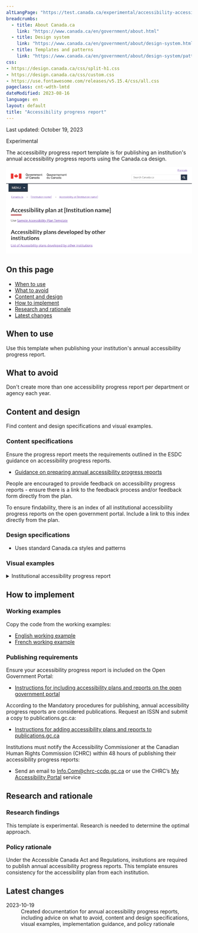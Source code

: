 ```yaml
---
altLangPage: "https://test.canada.ca/experimental/accessibility-accessibilite/plans-ministeriels.html"
breadcrumbs:
  - title: About Canada.ca
    link: "https://www.canada.ca/en/government/about.html"
  - title: Design system
    link: "https://www.canada.ca/en/government/about/design-system.html"
  - title: Templates and patterns
    link: "https://www.canada.ca/en/government/about/design-system/pattern-library.html"
css:
- https://design.canada.ca/css/split-h1.css
- https://design.canada.ca/css/custom.css
- https://use.fontawesome.com/releases/v5.15.4/css/all.css
pageclass: cnt-wdth-lmtd
dateModified: 2023-08-16
language: en
layout: default
title: "Accessibility progress report"
---
```


<p class="small">Last updated: October 19, 2023</p>

<p><span class="label label-warning">Experimental</span></p>

The accessibility progress report template is for publishing an institution's annual accessibility progress reports using the Canada.ca design. 

<img src="./images/accessibility-plan-en.png" class="pattern-demo img-responsive" alt="Screen capture of the template for an institution's accessibility plan"> 


## On this page

*   [When to use](#when-to-use)
*   [What to avoid](#what-to-avoid)
*   [Content and design](#content-and-design)
*   [How to implement](#how)
*   [Research and rationale](#research)
*   [Latest changes](#latest)



## When to use

Use this template when publishing your institution's annual accessibility progress report.



## What to avoid

Don't create more than one accessibility progress report per department or agency each year.



## Content and design

Find content and design specifications and visual examples.


### Content specifications

Ensure the progress report meets the requirements outlined in the ESDC guidance on accessibility progress reports. 

*  [Guidance on preparing annual accessibility progress reports](https://www.canada.ca/en/employment-social-development/programs/accessible-canada-regulations-guidance/progress-reports/preparing.html)

People are encouraged to provide feedback on accessibility progress reports - ensure there is a link to the feedback process and/or feedback form directly from the plan.

To ensure findability, there is an index of all institutional accessibility progress reports on the open government portal. Include a link to this index directly from the plan. 


### Design specifications

* Uses standard Canada.ca styles and patterns


### Visual examples

<div class="row">
   <div class="col-md-8">
      <details>
         <summary class="bg-info">Institutional accessibility progress report</summary>
         <figure>
            <img src="./images/accessibility-plan-en.png">
            <figcaption>
               <details>
                  <summary>Detailed description</summary>
                  <p>Screenshot of a template for an institutional accessibility progress report. Under the title '2023 progress report - Accessibility at [Instiution name], you can find a link to guidance on preparing progress reports, followed by a heading 'Accessibility progress reports developed by other institutions', then a link to the list of accessibility progress reports developed by other institutions.</p>
               </details>
            </figcaption>
         </figure>
      </details>
   </div>
</div>


## How to implement


### Working examples

Copy the code from the working examples:

* [English working example](progress-report-example.html) 
* [French working example](#)


### Publishing requirements

Ensure your accessibility progress report is included on the Open Government Portal: 

*  [Instructions for including accessibility plans and reports on the open government portal](#)

According to the Mandatory procedures for publishing, annual accessibility progress reports are considered publications. Request an ISSN and submit a copy to publications.gc.ca:

* [Instructions for adding accessibility plans and reports to publications.gc.ca](#)

Institutions must notify the Accessibility Commissioner at the Canadian Human Rights Commission (CHRC) within 48 hours of publishing their accessibility progress reports: 

*  Send an email to Info.Com@chrc-ccdp.gc.ca or use the CHRC’s [My Accessibility Portal](https://www.accessibilitychrc.ca/en/notify-accessibility-commissioner) service



## Research and rationale


### Research findings

This template is experimental. Research is needed to determine the optimal approach.


### Policy rationale

Under the Accessible Canada Act and Regulations, insitutions are required to publish annual accessibility progress reports. This template ensures consistency for the accessibility plan from each institution. 



## Latest changes

<dl>
   <dt>
      <time>2023-10-19</time>
   </dt>
   <dd>Created documentation for annual accessibility progress reports, including advice on what to avoid, content and design specifications, visual examples, implementation guidance, and policy rationale</dd>
</dl>
